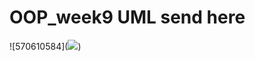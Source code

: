 # OOP_week9 UML send here 
![570610584](<a href="http://www.uppic.org/share-AFF4_562F3E1C.html"><img src="http://www.uppic.org/image-AFF4_562F3E1C.jpg" border="0"></a>)

